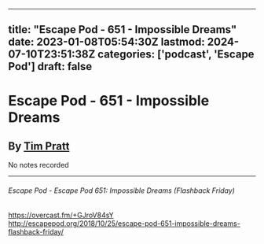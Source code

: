 
---
title: "Escape Pod - 651 - Impossible Dreams"
date: 2023-01-08T05:54:30Z
lastmod: 2024-07-10T23:51:38Z
categories: ['podcast', 'Escape Pod']
draft: false
---


# Escape Pod - 651 - Impossible Dreams
## By [Tim Pratt](https://escapepod.org/people/tim-pratt/)

No notes recorded

- - -
###### Escape Pod - Escape Pod 651: Impossible Dreams (Flashback Friday)

https://overcast.fm/+GJroV84sY  
http://escapepod.org/2018/10/25/escape-pod-651-impossible-dreams-flashback-friday/

<!-- #public #podcast #Escape Pod# -->

<!-- {BearID:20F28A5A-B8EC-4FAD-9858-BDB678E621E7-28016-00002D97D315DB3F} -->
